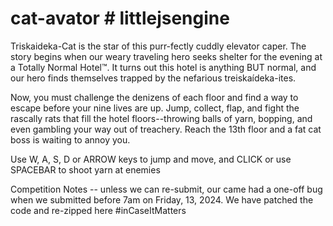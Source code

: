 # cat-avator # littlejsengine

Triskaideka-Cat is the star of this purr-fectly cuddly elevator caper.  The story begins when our weary traveling hero seeks shelter for the evening at a Totally Normal Hotel:tm:. It turns out this hotel is anything BUT normal, and our hero finds themselves trapped by the nefarious treiskaídeka-ites.

Now, you must challenge the denizens of each floor and find a way to escape before your nine lives are up.  Jump, collect, flap, and fight the rascally rats that fill the hotel floors--throwing balls of yarn, bopping, and even gambling your way out of treachery.  Reach the 13th floor and a fat cat boss is waiting to annoy you.

Use W, A, S, D or ARROW keys to jump and move, and CLICK or use SPACEBAR to shoot yarn at enemies

Competition Notes -- unless we can re-submit, our came had a one-off bug when we submitted before 7am on Friday, 13, 2024.  We have patched the code and re-zipped here #inCaseItMatters
